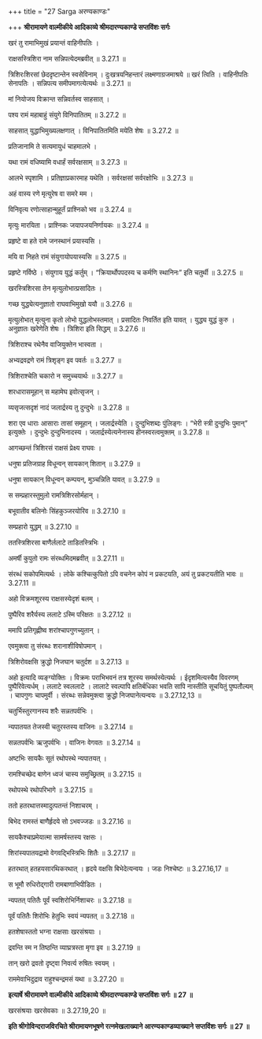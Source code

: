 +++
title = "27 Sarga अरण्यकाण्डः"

+++
**श्रीरामायणे वाल्मीकीये आदिकाव्ये श्रीमदारण्यकाण्डे सप्तविंशः सर्गः**

खरं तु रामाभिमुखं प्रयान्तं वाहिनीपतिः ।

राक्षसस्त्रिशिरा नाम सन्निपत्येदमब्रवीत् ॥ 3.27.1 ॥

त्रिशिरःशिरसां छेददृष्टान्तेन स्वसेविनाम् । दुःखत्रयनिहन्तारं लक्ष्मणाग्रजमाश्रये ॥ खरं त्विति । वाहिनीपतिः सेनापतिः । सन्निपत्य समीपमागत्येत्यर्थः ॥ 3.27.1 ॥

मां नियोजय विक्रान्त सन्निवर्तस्व साहसात् ।

पश्य रामं महाबाहुं संयुगे विनिपातितम् ॥ 3.27.2 ॥

साहसात् युद्धाभिमुख्यलक्षणात् । विनिपातितमिति मयेति शेषः ॥ 3.27.2 ॥

प्रतिजानामि ते सत्यमायुधं चाहमालभे ।

यथा रामं वधिष्यामि वधार्हं सर्वरक्षसाम् ॥ 3.27.3 ॥

आलभे स्पृशामि । प्रतिज्ञाप्रकारमाह यथेति । सर्वरक्षसां सर्वरक्षोभिः ॥ 3.27.3 ॥

अहं वास्य रणे मृत्युरेष वा समरे मम ।

विनिवृत्य रणोत्साहान्मुहूर्तं प्राश्निको भव ॥ 3.27.4 ॥

मृत्युः मारयिता । प्राश्निकः जयापजयनिर्णायकः ॥ 3.27.4 ॥

प्रहृष्टे वा हते रामे जनस्थानं प्रयास्यसि ।

मयि वा निहते रामं संयुगायोपयास्यसि ॥ 3.27.5 ॥

प्रहृष्टे गर्विष्ठे । संयुगाय युद्धं कर्तुम् । “क्रियार्थोपपदस्य च कर्मणि स्थानिनः” इति चतुर्थी ॥ 3.27.5 ॥

खरस्त्रिशिरसा तेन मृत्युलोभात्प्रसादितः ।

गच्छ युद्ध्येत्यनुज्ञातो राघवाभिमुखो ययौ ॥ 3.27.6 ॥

मृत्युलोभात् मृत्युना कृतो लोभो युद्धलोभस्तमात् । प्रसादितः निवर्तित इति यावत् । युद्ध्य युद्धं कुरु । अनुज्ञातः खरेणेति शेषः । त्रिशिरा इति सिद्धम् ॥ 3.27.6 ॥

त्रिशिराश्च रथेनैव वाजियुक्तेन भास्वता ।

अभ्यद्रवद्रणे रामं त्रिशृङ्ग इव पवर्तः ॥ 3.27.7 ॥

त्रिशिराश्चेति चकारो न समुच्चयार्थः ॥ 3.27.7 ॥

शरधारासमूहान् स महामेघ इवोत्सृजन् ।

व्यसृजत्सदृशं नादं जलार्द्रस्य तु दुन्दुभेः ॥ 3.27.8 ॥

शरा एव धाराः आसाराः तासां समूहान् । जलार्द्रस्येति । दुन्दुभिशब्दः पुंलिङ्गः । “भेरी स्त्री दुन्दुभिः पुमान्” इत्युक्तेः । दुन्दुभेः दुन्दुभिनादस्य । जलार्द्रस्येत्यनेनास्य हीनस्वरत्वमुक्तम् ॥ 3.27.8 ॥

आगच्छन्तं त्रिशिरसं राक्षसं प्रेक्ष्य राघवः ।

धनुषा प्रतिजग्राह विधून्वन् सायकान् शितान् ॥ 3.27.9 ॥

धनुषा सायकान् विधून्वन् कम्पयन्, मुञ्चन्निति यावत् ॥ 3.27.9 ॥

स सम्प्रहारस्तुमुलो रामत्रिशिरसोर्महान् ।

बभूवातीव बलिनोः सिंहकुञ्जरयोरिव ॥ 3.27.10 ॥

सम्प्रहारो युद्धम् ॥ 3.27.10 ॥

ततस्त्रिशिरसा बाणैर्ललाटे ताडितस्त्रिभिः ।

अमर्षी कुपुतो रामः संरब्धमिदमब्रवीत् ॥ 3.27.11 ॥

संरब्धं सकोपमित्यर्थः । लोके कश्चित्कुपितो ऽपि वचनेन कोपं न प्रकटयति, अयं तु प्रकटयतीति भावः ॥ 3.27.11 ॥

अहो विक्रमशूरस्य राक्षसस्येदृशं बलम् ।

पुष्पैरिव शरैर्यस्य ललाटे ऽस्मि परिक्षतः ॥ 3.27.12 ॥

ममापि प्रतिगृह्णीष्व शरांश्चापगुणच्युतान् ।

एवमुक्त्वा तु संरब्धः शरानाशीविषोपमान् ।

त्रिशिरोवक्षसि क्रुद्धो निजघान चतुर्दश ॥ 3.27.13 ॥

अहो इत्यादि व्यङ्ग्योक्तिः । विक्रमः पराभिभवनं तत्र शूरस्य समर्थस्येत्यर्थः । ईदृशमित्यस्यैव विवरणम् पुष्पैरिवेत्यर्धम् । ललाटे स्वललाटे । लालाटे स्वल्पापि क्षतिर्बधिका भवति सापि नास्तीति सूचयितुं पुष्पतौल्यम् । चापगुणः चापमुर्वी । संरब्धः सन्नेवमुक्त्वा क्रुद्धो निजघानेत्यन्वयः ॥ 3.27.12,13 ॥

चतुर्भिस्तुरगानस्य शरैः सन्नतपर्वभिः ।

न्यपातयत तेजस्वी चतुरस्तस्य वाजिनः ॥ 3.27.14 ॥

सन्नतपर्वभिः ऋजुपर्वभिः । वाजिनः वेगवतः ॥ 3.27.14 ॥

अष्टभिः सायकैः सूतं रथोपस्थे न्यपातयत् ।

रामश्चिच्छेद बाणेन ध्वजं चास्य समुच्छ्रितम् ॥ 3.27.15 ॥

रथोपस्थे रथोपरिभागे ॥ 3.27.15 ॥

ततो हतरथात्तस्मादुत्पतन्तं निशाचरम् ।

बिभेद रामस्तं बाणैर्हृदये सो ऽभवज्जडः ॥ 3.27.16 ॥

सायकैश्चाप्रमेयात्मा सामर्षस्तस्य रक्षसः ।

शिरांस्यपातयद्रामो वेगवद्भिस्त्रिभिः शितैः ॥ 3.27.17 ॥

हतरथात् हतहयसारथिकरथात् । हृदये वक्षसि बिभेदेत्यन्वयः । जडः निश्चेष्टः ॥ 3.27.16,17 ॥

स भूमौ रुधिरोद्गारी रामबाणाभिपीडितः ।

न्यपतत् पतितैः पूर्वं स्वशिरोभिर्निशाचरः ॥ 3.27.18 ॥

पूर्वं पतितैः शिरोभिः हेतुभिः स्वयं न्यपतत् ॥ 3.27.18 ॥

हतशेषास्ततो भग्ना राक्षसाः खरसंश्रयाः ।

द्रवन्ति स्म न तिष्ठन्ति व्याघ्रत्रस्ता मृगा इव ॥ 3.27.19 ॥

तान् खरो द्रवतो दृष्ट्वा निवर्त्य रुषितः स्वयम् ।

राममेवाभिदुद्राव राहुश्चन्द्रमसं यथा ॥ 3.27.20 ॥

**इत्यार्षे श्रीरामायणे वाल्मीकीये आदिकाव्ये श्रीमदारण्यकाण्डे सप्तविंशः सर्गः ॥ 27 ॥**

खरसंश्रयाः खरसेवकाः ॥ 3.27.19,20 ॥

**इति श्रीगोविन्दराजविरचिते श्रीरामायणभूषणे रत्नमेखलाख्याने आरण्यकाण्डव्याख्याने सप्तविंशः सर्गः ॥ 27 ॥**
